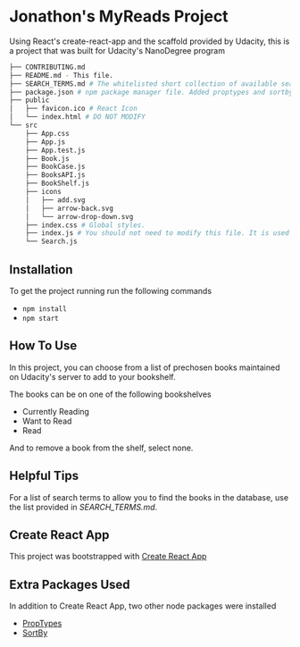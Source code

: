 # Jonathon's MyReads Project

Using React's create-react-app and the scaffold provided by Udacity, this is a project that was built for Udacity's NanoDegree program

```bash
├── CONTRIBUTING.md
├── README.md - This file.
├── SEARCH_TERMS.md # The whitelisted short collection of available search terms for you to use with your app.
├── package.json # npm package manager file. Added proptypes and sortby libraries. 
├── public
│   ├── favicon.ico # React Icon
│   └── index.html # DO NOT MODIFY
└── src
    ├── App.css 
    ├── App.js
    ├── App.test.js
    ├── Book.js
    ├── BookCase.js
    ├── BooksAPI.js
    ├── BookShelf.js
    ├── icons
    │   ├── add.svg
    │   ├── arrow-back.svg
    │   └── arrow-drop-down.svg
    ├── index.css # Global styles.
    ├── index.js # You should not need to modify this file. It is used for DOM rendering only.
    └── Search.js
```

## Installation

To get the project running run the following commands

* `npm install`
* `npm start`

## How To Use

In this project, you can choose from a list of prechosen books maintained on Udacity's server to add to your bookshelf.

The books can be on one of the following bookshelves
* Currently Reading
* Want to Read
* Read

And to remove a book from the shelf, select none.

## Helpful Tips

For a list of search terms to allow you to find the books in the database, use the list provided in _SEARCH_TERMS.md_. 

## Create React App

This project was bootstrapped with [Create React App](https://github.com/facebookincubator/create-react-app)

## Extra Packages Used

In addition to Create React App, two other node packages were installed
* [PropTypes](https://www.npmjs.com/package/prop-types)
* [SortBy](https://www.npmjs.com/package/sort-by)